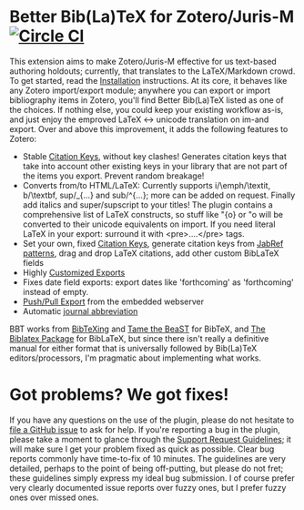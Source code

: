 # Better Bib(La)TeX for Zotero/Juris-M [![Circle CI](https://circleci.com/gh/retorquere/zotero-better-bibtex.svg?style=shield)](https://circleci.com/gh/retorquere/zotero-better-bibtex)

This extension aims to make Zotero/Juris-M effective for us text-based authoring holdouts; currently, that translates to the
LaTeX/Markdown crowd. To get started, read the
[Installation](https://github.com/retorquere/zotero-better-bibtex/wiki/Installation) instructions.  At its core, it
behaves like any Zotero import/export module; anywhere you can export or import bibliography items in Zotero, you'll
find Better Bib(La)TeX listed as one of the choices. If nothing else, you could keep your existing workflow as-is, and
just enjoy the emproved LaTeX &lt;-&gt; unicode translation on im-and export.  Over and above this improvement, it adds
the following features to Zotero:

* Stable [Citation Keys](https://github.com/retorquere/zotero-better-bibtex/wiki/Citation-Keys), without key clashes! Generates citation keys that take into account other existing keys in your library
  that are not part of the items you export. Prevent random breakage!
* Converts from/to HTML/LaTeX: Currently supports i/\emph/\textit, b/\textbf, sup/\_{...} and sub/^{...}; more can
  be added on request. Finally add italics and super/supscript to your titles! The plugin contains a comprehensive list
  of LaTeX constructs, so stuff like \"{o} or \"o will be converted to their unicode equivalents on import. If you need
  literal LaTeX in your export: surround it with &lt;pre&gt;....&lt;/pre&gt; tags.
* Set your own, fixed [Citation Keys](https://github.com/retorquere/zotero-better-bibtex/wiki/Citation-Keys), generate citation keys from [JabRef patterns](http://jabref.sourceforge.net/help/LabelPatterns.php), drag and drop LaTeX citations, add other custom BibLaTeX fields
* Highly [Customized Exports](https://github.com/retorquere/zotero-better-bibtex/wiki/Customized-Exports)
* Fixes date field exports: export dates like 'forthcoming' as 'forthcoming' instead of empty.
* [Push/Pull Export](https://github.com/retorquere/zotero-better-bibtex/wiki/Push-and-Pull-Export) from the embedded webserver
* Automatic [journal abbreviation](https://github.com/retorquere/zotero-better-bibtex/wiki/Citation-Keys)

BBT works from [BibTeXing](http://ctan.cs.uu.nl/biblio/bibtex/base/btxdoc.pdf) and [Tame the
BeaST](http://www.lsv.ens-cachan.fr/~markey/BibTeX/doc/ttb_en.pdf) for BibTeX, and
[The Biblatex Package](http://ctan.mirrorcatalogs.com/macros/latex/contrib/biblatex/doc/biblatex.pdf) for BibLaTeX, but
since there isn't really a definitive manual for either format that is universally followed by Bib(La)TeX
editors/processors, I'm pragmatic about implementing what works.

# Got problems? We got fixes!

If you have any questions on the use of the plugin, please do not hesitate to [file a GitHub issue](https://github.com/retorquere/zotero-better-bibtex/issues/new) to ask for help. If
you're reporting a bug in the plugin, please take a moment to glance through the [Support Request Guidelines](https://github.com/retorquere/zotero-better-bibtex/wiki/Support); it will
make sure I get your problem fixed as quick as possible. Clear bug reports commonly have time-to-fix of 10 minutes. The
guidelines are very detailed, perhaps to the point of being off-putting, but please do not fret; these guidelines
simply express my ideal bug submission. I of course prefer very clearly documented issue reports over fuzzy ones, but I
prefer fuzzy ones over missed ones.
